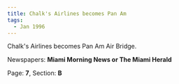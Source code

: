 ```yaml
---  
title: Chalk's Airlines becomes Pan Am  
tags:  
  - Jan 1996  
---  
```

  
Chalk's Airlines becomes Pan Am Air Bridge.  
  
Newspapers: **Miami Morning News or The Miami Herald**  
  
Page: **7**, Section: **B** 
